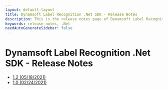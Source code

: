 ```yaml
---
layout: default-layout
title: Dynamsoft Label Recognition .Net SDK - Release Notes
description: This is the release notes page of Dynamsoft Label Recognition for .Net SDK.
keywords: release notes, .Net
needAutoGenerateSidebar: false
---
```


# Dynamsoft Label Recognition .Net SDK - Release Notes

- [1.2   (05/18/2021)](dotnet-1.md#12-05182021)
- [1.0   (02/24/2021)](dotnet-1.md#10-02242021)


